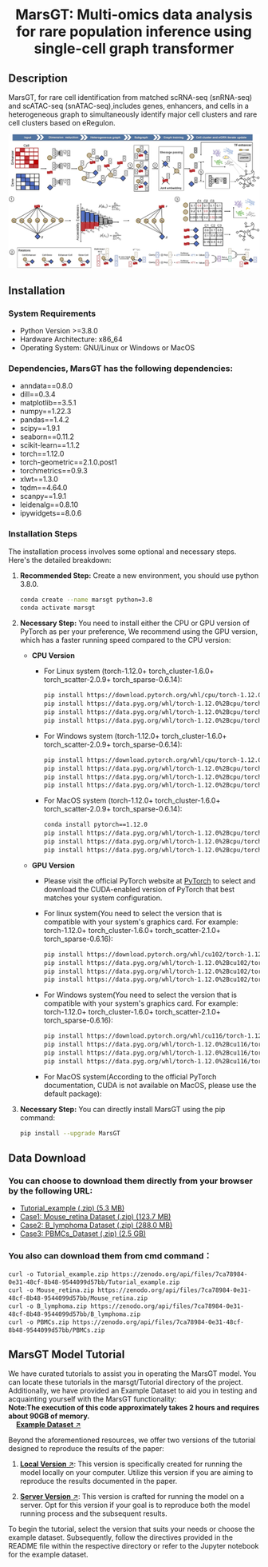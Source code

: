 <h1 align="center">MarsGT: Multi-omics data analysis for rare population inference using single-cell graph transformer</h1>

## Description

MarsGT, for rare cell identification from matched scRNA-seq (snRNA-seq) and scATAC-seq (snATAC-seq),includes genes, enhancers, and cells in a heterogeneous graph to simultaneously identify major cell clusters and rare cell clusters based on eRegulon.
<p align="center">
  <img src="./images/MarsGT%20Flowchart%201.jpg" alt="MarsGT Flowchart" width="900">
</p>

## Installation

### System Requirements

* Python Version >=3.8.0
* Hardware Architecture: x86_64
* Operating System: GNU/Linux or Windows or MacOS

### Dependencies, MarsGT has the following dependencies:

* anndata==0.8.0
* dill==0.3.4
* matplotlib==3.5.1
* numpy==1.22.3
* pandas==1.4.2
* scipy==1.9.1
* seaborn==0.11.2
* scikit-learn==1.1.2
* torch==1.12.0
* torch-geometric==2.1.0.post1
* torchmetrics==0.9.3
* xlwt==1.3.0
* tqdm==4.64.0
* scanpy==1.9.1
* leidenalg==0.8.10
* ipywidgets==8.0.6

### Installation Steps

The installation process involves some optional and necessary steps. Here's the detailed breakdown:

1. **Recommended Step:** Create a new environment, you should use python 3.8.0.

    ```bash
    conda create --name marsgt python=3.8
    conda activate marsgt
    ```

2. **Necessary Step:** You need to install either the CPU or GPU version of PyTorch as per your preference, We recommend using the GPU version, which has a faster running speed compared to the CPU version:

    - **CPU Version**
        - For Linux system (torch-1.12.0+ torch_cluster-1.6.0+ torch_scatter-2.0.9+ torch_sparse-0.6.14):
        
            ```bash
            pip install https://download.pytorch.org/whl/cpu/torch-1.12.0%2Bcpu-cp38-cp38-linux_x86_64.whl
            pip install https://data.pyg.org/whl/torch-1.12.0%2Bcpu/torch_cluster-1.6.0%2Bpt112cpu-cp38-cp38-linux_x86_64.whl
            pip install https://data.pyg.org/whl/torch-1.12.0%2Bcpu/torch_scatter-2.0.9-cp38-cp38-linux_x86_64.whl
            pip install https://data.pyg.org/whl/torch-1.12.0%2Bcpu/torch_sparse-0.6.14-cp38-cp38-linux_x86_64.whl
            ```

        - For Windows system (torch-1.12.0+ torch_cluster-1.6.0+ torch_scatter-2.0.9+ torch_sparse-0.6.14):

            ```bash
            pip install https://download.pytorch.org/whl/cpu/torch-1.12.0%2Bcpu-cp38-cp38-win_amd64.whl
            pip install https://data.pyg.org/whl/torch-1.12.0%2Bcpu/torch_scatter-2.0.9-cp38-cp38-win_amd64.whl
            pip install https://data.pyg.org/whl/torch-1.12.0%2Bcpu/torch_sparse-0.6.14-cp38-cp38-win_amd64.whl
            pip install https://data.pyg.org/whl/torch-1.12.0%2Bcpu/torch_cluster-1.6.0%2Bpt112cpu-cp38-cp38-win_amd64.whl
            ```
       - For MacOS system (torch-1.12.0+ torch_cluster-1.6.0+ torch_scatter-2.0.9+ torch_sparse-0.6.14):

            ```bash
            conda install pytorch==1.12.0
            pip install https://data.pyg.org/whl/torch-1.12.0%2Bcpu/torch_scatter-2.0.9-cp38-cp38-macosx_10_15_x86_64.whl
            pip install https://data.pyg.org/whl/torch-1.12.0%2Bcpu/torch_cluster-1.6.0-cp38-cp38-macosx_10_15_x86_64.whl
            pip install https://data.pyg.org/whl/torch-1.12.0%2Bcpu/torch_sparse-0.6.14-cp38-cp38-macosx_10_15_x86_64.whl
            ```

    - **GPU Version**
        - Please visit the official PyTorch website at [PyTorch](https://pytorch.org/) to select and download the CUDA-enabled version of PyTorch that best matches your system configuration.
        - For linux system(You need to select the version that is compatible with your system's graphics card. For example: torch-1.12.0+ torch_cluster-1.6.0+ torch_scatter-2.1.0+ torch_sparse-0.6.16):
          
             ```bash
            pip install https://download.pytorch.org/whl/cu102/torch-1.12.0%2Bcu102-cp38-cp38-linux_x86_64.whl
            pip install https://data.pyg.org/whl/torch-1.12.0%2Bcu102/torch_scatter-2.1.0%2Bpt112cu102-cp38-cp38-linux_x86_64.whl
            pip install https://data.pyg.org/whl/torch-1.12.0%2Bcu102/torch_sparse-0.6.16%2Bpt112cu102-cp38-cp38-linux_x86_64.whl
            pip install https://data.pyg.org/whl/torch-1.12.0%2Bcu102/torch_cluster-1.6.0%2Bpt112cu102-cp38-cp38-linux_x86_64.whl
             ```
        - For Windows system(You need to select the version that is compatible with your system's graphics card. For example: torch-1.12.0+ torch_cluster-1.6.0+ torch_scatter-2.1.0+ torch_sparse-0.6.16):

             ```bash
            pip install https://download.pytorch.org/whl/cu116/torch-1.12.0%2Bcu116-cp38-cp38-win_amd64.whl
            pip install https://data.pyg.org/whl/torch-1.12.0%2Bcu116/torch_scatter-2.1.0%2Bpt112cu116-cp38-cp38-win_amd64.whl
            pip install https://data.pyg.org/whl/torch-1.12.0%2Bcu116/torch_sparse-0.6.15%2Bpt112cu116-cp38-cp38-win_amd64.whl
            pip install https://data.pyg.org/whl/torch-1.12.0%2Bcu116/torch_cluster-1.6.0%2Bpt112cu116-cp38-cp38-win_amd64.whl
            ```
             
        - For MacOS system(According to the official PyTorch documentation, CUDA is not available on MacOS, please use the default package):

3. **Necessary Step:** You can directly install MarsGT using the pip command:

    ```bash
    pip install --upgrade MarsGT
    ```
             
## Data Download
### You can choose to download them directly from your browser by the following URL: 
- [Tutorial_example (.zip) (5.3 MB)](https://zenodo.org/record/8163160/files/Tutorial_example.zip?download=1)
- [Case1: Mouse_retina Dataset (.zip) (123.7 MB)](https://zenodo.org/record/8163160/files/Mouse_retina.zip?download=1)
- [Case2: B_lymphoma Dataset (.zip) (288.0 MB)](https://zenodo.org/record/8163160/files/B_lymphoma.zip?download=1)
- [Case3: PBMCs_Dataset (.zip) (2.5 GB)](https://zenodo.org/record/8163160/files/PBMCs.zip?download=1)

### You also can download them from cmd command：
    curl -o Tutorial_example.zip https://zenodo.org/api/files/7ca78984-0e31-48cf-8b48-9544099d57bb/Tutorial_example.zip
    curl -o Mouse_retina.zip https://zenodo.org/api/files/7ca78984-0e31-48cf-8b48-9544099d57bb/Mouse_retina.zip
    curl -o B_lymphoma.zip https://zenodo.org/api/files/7ca78984-0e31-48cf-8b48-9544099d57bb/B_lymphoma.zip
    curl -o PBMCs.zip https://zenodo.org/api/files/7ca78984-0e31-48cf-8b48-9544099d57bb/PBMCs.zip

## MarsGT Model Tutorial

We have curated tutorials to assist you in operating the MarsGT model. You can locate these tutorials in the marsgt/Tutorial directory of the project. Additionally, we have provided an Example Dataset to aid you in testing and acquainting yourself with the MarsGT functionality:  
**Note:The execution of this code approximately takes 2 hours and requires about 90GB of memory.**     
&nbsp;&nbsp;&nbsp;&nbsp;[**Example Dataset** ↗](https://github.com/mtduan/marsgt/blob/main/Tutorial/Tutorial_for_example_data.ipynb)   
 

Beyond the aforementioned resources, we offer two versions of the tutorial designed to reproduce the results of the paper:

1. [**Local Version** ↗](https://github.com/mtduan/marsgt/tree/main/Tutorial/Tutorial_local_version): This version is specifically created for running the model locally on your computer. Utilize this version if you are aiming to reproduce the results documented in the paper.

2. [**Server Version** ↗](https://github.com/mtduan/marsgt/tree/main/Tutorial/Turtorial_server_version): This version is crafted for running the model on a server. Opt for this version if your goal is to reproduce both the model running process and the subsequent results.

To begin the tutorial, select the version that suits your needs or choose the example dataset. Subsequently, follow the directives provided in the README file within the respective directory or refer to the Jupyter notebook for the example dataset.
